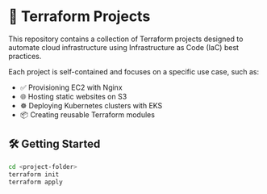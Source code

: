 # 🚀 Terraform Projects

This repository contains a collection of Terraform projects designed to automate cloud infrastructure using Infrastructure as Code (IaC) best practices.

Each project is self-contained and focuses on a specific use case, such as:

- ✅ Provisioning EC2 with Nginx
- 🌐 Hosting static websites on S3
- ☸️ Deploying Kubernetes clusters with EKS
- 📦 Creating reusable Terraform modules

## 🛠 Getting Started

```bash
cd <project-folder>
terraform init
terraform apply
